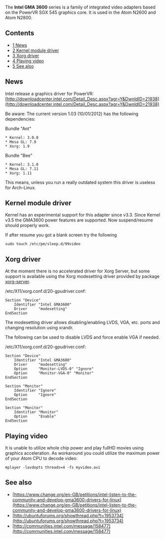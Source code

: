 The **Intel GMA 3600** series is a family of integrated video adapters based on the PowerVR SGX 545 graphics core. It is used in the Atom N2600 and Atom N2800.

## Contents

*   [1 News](#News)
*   [2 Kernel module driver](#Kernel_module_driver)
*   [3 Xorg driver](#Xorg_driver)
*   [4 Playing video](#Playing_video)
*   [5 See also](#See_also)

## News

Intel release a graphics driver for PowerVR: [http://downloadcenter.intel.com/Detail_Desc.aspx?agr=Y&DwnldID=21938](http://downloadcenter.intel.com/Detail_Desc.aspx?agr=Y&DwnldID=21938)

Be aware: The current version 1.03 (10/01/2012) has the following dependencies:

Bundle "Ant"

```
* Kernel: 3.0.0
* Mesa GL: 7.9
* Xorg: 1.9

```

Bundle "Bee"

```
* Kernel: 3.1.0
* Mesa GL: 7.11
* Xorg: 1.11

```

This means, unless you run a really outdated system this driver is useless for Arch-Linux.

## Kernel module driver

Kernel has an experimental support for this adapter since v3.3\. Since Kernel v3.5 the GMA3600 power features are supported. Now suspend/resume should properly work.

If after resume you got a blank screen try the following

```
sudo touch /etc/pm/sleep.d/99video

```

## Xorg driver

At the moment there is no accelerated driver for Xorg Server, but some support is available using the Xorg modesetting driver provided by package [xorg-server](https://www.archlinux.org/packages/?name=xorg-server).

/etc/X11/xorg.conf.d/20-gpudriver.conf:

```
Section "Device"
    Identifier "Intel GMA3600"
    Driver     "modesetting"
EndSection

```

The modesetting driver allows disabling/enabling LVDS, VGA, etc. ports and changing resolution using xrandr.

The following can be used to disable LVDS and force enable VGA if needed.

/etc/X11/xorg.conf.d/20-gpudriver.conf:

```
Section "Device"
    Identifier "Intel GMA3600"
    Driver     "modesetting"
    Option     "Monitor-LVDS-0" "Ignore"
    Option     "Monitor-VGA-0" "Monitor"
EndSection

Section "Monitor"
    Identifier "Ignore"
    Option     "Ignore"
EndSection

Section "Monitor"
    Identifier "Monitor"
    Option     "Enable"
EndSection

```

## Playing video

It is unable to utilize whole chip power and play fullHD movies using graphics acceleration. As workaround you could utilize the maximum power of your Atom CPU to decode video:

```
mplayer -lavdopts threads=4 -fs myvideo.avi

```

## See also

*   [https://www.change.org/en-GB/petitions/intel-listen-to-the-community-and-develop-gma3600-drivers-for-linux](https://www.change.org/en-GB/petitions/intel-listen-to-the-community-and-develop-gma3600-drivers-for-linux)
*   [http://ubuntuforums.org/showthread.php?t=1953734](http://ubuntuforums.org/showthread.php?t=1953734)
*   [http://communities.intel.com/message/158477](http://communities.intel.com/message/158477)